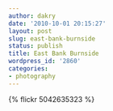 ```yaml
---
author: dakry
date: '2010-10-01 20:15:27'
layout: post
slug: east-bank-burnside
status: publish
title: East Bank Burnside
wordpress_id: '2860'
categories:
- photography
---
```


{% flickr 5042635323 %}

